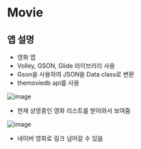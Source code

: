 # Movie

## 앱 설명
- 영화 앱
- Volley, GSON, Glide 라이브러리 사용
- Gson을 사용하여 JSON을 Data class로 변환
- themoviedb api를 사용

![image](https://user-images.githubusercontent.com/55349655/147848142-b68ed6e2-4304-420c-9f80-fcf3eabab60a.png)

- 현재 상영중인 영화 리스트를 받아와서 보여줌

![image](https://user-images.githubusercontent.com/55349655/147848144-8f324096-dfcc-4848-b5e0-23b9dd2cf76f.png)

- 네이버 영화로 링크 넘어갈 수 있음
